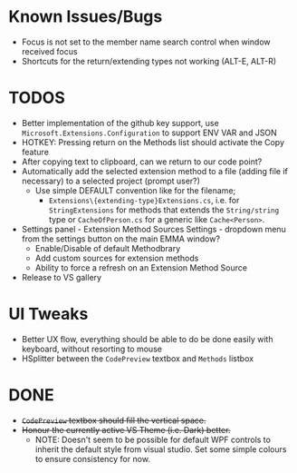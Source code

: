 # Known Issues/Bugs

* Focus is not set to the member name search control when window received focus
* Shortcuts for the return/extending types not working (ALT-E, ALT-R)

# TODOS
* Better implementation of the github key support, use `Microsoft.Extensions.Configuration` to support ENV VAR and JSON
* HOTKEY: Pressing return on the Methods list should activate the Copy feature
* After copying text to clipboard, can we return to our code point?
* Automatically add the selected extension method to a file (adding file if necessary) to a selected project (prompt user?)
	*	Use simple DEFAULT convention like for the filename;
		* `Extensions\{extending-type}Extensions.cs`, i.e. for `StringExtensions` for methods that extends 
		the `String/string` type or `CacheOfPerson.cs` for a generic like `Cache<Person>`.
* Settings panel - Extension Method Sources
Settings - dropdown menu from the settings button on the main EMMA window?
	*	Enable/Disable of default Methodbrary
	*	Add custom sources for extension methods
	*	Ability to force a refresh on an Extension Method Source
* Release to VS gallery

# UI Tweaks

* Better UX flow, everything should be able to do be done easily with keyboard, without resorting to mouse
* HSplitter between the `CodePreview` textbox and `Methods` listbox

# DONE
* ~~`CodePreview` textbox should fill the vertical space.~~
* ~~Honour the currently active VS Theme (i.e. Dark) better.~~
  * NOTE: Doesn't seem to be possible for default WPF controls to inherit the default style from visual studio. Set some simple colours to ensure consistency for now.
